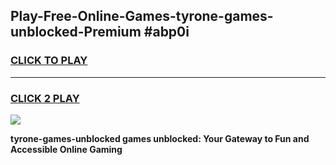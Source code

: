 
## Play-Free-Online-Games-tyrone-games-unblocked-Premium #abp0i
<h3>
<a href="https://premium.freeplayer.one?title=tyrone-games-unblocked&ref=8M">CLICK TO PLAY</a></h3>
<hr>

<h3>
<a href="https://premium.freeplayer.one?title=tyrone-games-unblocked&ref=8M">CLICK 2 PLAY</a>
  
</h3>

<a href="https://premium.freeplayer.one?title=tyrone-games-unblocked&ref=8M"><img src="https://clearcache.store/games.png"></a>


**tyrone-games-unblocked games unblocked: Your Gateway to Fun and Accessible Online Gaming**
